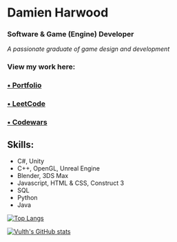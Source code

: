 # Damien Harwood
### Software & Game (Engine) Developer

*A passionate graduate of game design and development*

### View my work here:
### [• Portfolio](https://vulth-01.github.io)
### [• LeetCode](https://leetcode.com/u/Vulth/)
### [• Codewars](https://www.codewars.com/users/Vulth)

## Skills: 
- C#, Unity
- C++, OpenGL, Unreal Engine
- Blender, 3DS Max
- Javascript, HTML & CSS, Construct 3
- SQL
- Python
- Java

  

[![Top Langs](https://github-readme-stats.vercel.app/api/top-langs/?username=vulth01&layout=compact&bg_color=f9c0fc&title_color=000000&text_color=000000&border_color=000000)](https://github.com/vulth01/github-readme-stats) 


[![Vulth's GitHub stats](https://github-readme-stats.vercel.app/api?username=vulth01&bg_color=f9c0fc&title_color=000000&text_color=000000&border_color=000001&show_icons=true&rank_icon=github&include_all_commits=true&ring_color=ffffff)](https://github.com/vulth01/github-readme-stats) 
